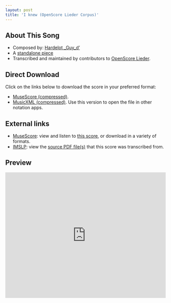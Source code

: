 ```yaml
---
layout: post
title: 'I knew (OpenScore Lieder Corpus)'
---
```


## About This Song

- Composed by: [Hardelot,_Guy_d’](https://fourscoreandmore.org/openscore/lieder/Hardelot,_Guy_d’)
- A [standalone piece](https://fourscoreandmore.org/openscore/lieder/Hardelot,_Guy_d’/_)
- Transcribed and maintained by contributors to [OpenScore Lieder].

[OpenScore Lieder]: https://musescore.com/openscore-lieder-corpus

## Direct Download

Click on the links below to download the score in your preferred format:
- [MuseScore (compressed)](https://github.com/openscore/lieder/blob/main/scores/Hardelot,_Guy_d’/_/I_knew/lc6629643.mscz?raw=true).
- [MusicXML (compressed)](https://github.com/openscore/lieder/blob/main/scores/Hardelot,_Guy_d’/_/I_knew/lc6629643.mxl?raw=true). Use this version to open the file in other notation apps.

## External links

- [MuseScore]: view and listen to [this score][MuseScore], or download in a variety of formats.
- [IMSLP]: view the [source PDF file(s)][IMSLP] that this score was transcribed from.

[MuseScore]: https://musescore.com/score/6629643
[IMSLP]: https://imslp.org/wiki/Special:ReverseLookup/558609

## Preview

<iframe width="100%" height="394" src="https://musescore.com/openscore-lieder-corpus/scores/6629643/embed" frameborder="0" allowfullscreen allow="autoplay; fullscreen"></iframe>

